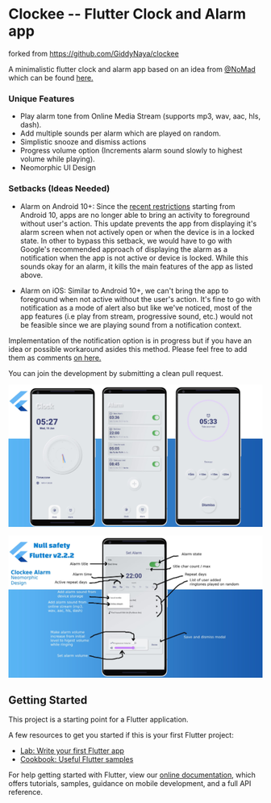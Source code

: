 # Clockee -- Flutter Clock and Alarm app

forked from https://github.com/GiddyNaya/clockee

A minimalistic flutter clock and alarm app based on an idea from [@NoMad](https://devrant.com/users/NoMad) which can be found [here.](https://devrant.com/rants/3708896/i-have-an-android-app-suggestion-a-different-alarm-clock-wakes-you-up-by-increas)

### Unique Features

- Play alarm tone from Online Media Stream (supports mp3, wav, aac, hls, dash).
- Add multiple sounds per alarm which are played on random.
- Simplistic snooze and dismiss actions
- Progress volume option (Increments alarm sound slowly to highest volume while playing).
- Neomorphic UI Design

### Setbacks (Ideas Needed)

- Alarm on Android 10+: Since the [recent restrictions](https://developer.android.com/guide/components/activities/background-starts) starting from Android 10, apps are no longer able to bring an activity to foreground without user's action. This update prevents the app from displaying it's alarm screen when not actively open or when the device is in a locked state. In other to bypass this setback, we would have to go with Google's recommended approach of displaying the alarm as a notification when the app is not active or device is locked. While this sounds okay for an alarm, it kills the main features of the app as listed above.

- Alarm on iOS: Similar to Android 10+, we can't bring the app to foreground when not active without the user's action. It's fine to go with notification as a mode of alert also but like we've noticed, most of the app features (i.e play from stream, progressive sound, etc.) would not be feasible since we are playing sound from a notification context.

Implementation of the notification option is in progress but if you have an idea or possible workaround asides this method. Please feel free to add them as comments [on here.](https://devrant.com/rants/3708896/i-have-an-android-app-suggestion-a-different-alarm-clock-wakes-you-up-by-increas)

You can join the development by submitting a clean pull request.


<a target="_blank" rel="noopener noreferrer" href="sample/clockee.jpg"><img src="sample/clockee.jpg" alt="Clockee App screenshot 1" title="Screenshot" style="max-width:100%;"></a>


<a target="_blank" rel="noopener noreferrer" href="sample/clockee_feats.jpg"><img src="sample/clockee_feats.jpg" alt="Clockee App screenshot 2" title="Screenshot" style="max-width:100%;"></a>

## Getting Started

This project is a starting point for a Flutter application.

A few resources to get you started if this is your first Flutter project:

- [Lab: Write your first Flutter app](https://flutter.dev/docs/get-started/codelab)
- [Cookbook: Useful Flutter samples](https://flutter.dev/docs/cookbook)

For help getting started with Flutter, view our
[online documentation](https://flutter.dev/docs), which offers tutorials,
samples, guidance on mobile development, and a full API reference.
